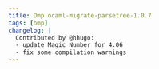 ```yaml
---
title: Omp ocaml-migrate-parsetree-1.0.7
tags: [omp]
changelog: |
  Contributed by @hhugo:
  - update Magic Number for 4.06
  - fix some compilation warnings
---
```


